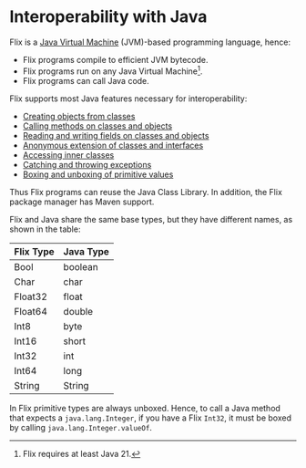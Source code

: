 # Interoperability with Java

Flix is a [Java Virtual Machine](https://en.wikipedia.org/wiki/Java_virtual_machine) (JVM)-based programming language,
hence:

- Flix programs compile to efficient JVM bytecode.
- Flix programs run on any Java Virtual Machine[^1].
- Flix programs can call Java code.

Flix supports most Java features necessary for interoperability:

- [Creating objects from classes](./creating-objects.md)
- [Calling methods on classes and objects](./calling-methods.md)
- [Reading and writing fields on classes and objects](./reading-and-writing-fields.md)
- [Anonymous extension of classes and interfaces](./extending-classes-and-interfaces.md)
- [Accessing inner classes](./nested-and-inner-classes.md)
- [Catching and throwing exceptions](./exceptions.md)
- [Boxing and unboxing of primitive values](./boxing-and-unboxing.md)

Thus Flix programs can reuse the Java Class Library. In addition, the Flix
package manager has Maven support. 

Flix and Java share the same base types, but they have different names, as shown
in the table:

| Flix Type | Java Type |
|-----------|-----------|
| Bool      | boolean   |
| Char      | char      |
| Float32   | float     |
| Float64   | double    |
| Int8      | byte      |
| Int16     | short     |
| Int32     | int       |
| Int64     | long      |
| String    | String    |

In Flix primitive types are always unboxed.
Hence, to call a Java method that expects a `java.lang.Integer`,
if you have a Flix `Int32`, it must be boxed by calling `java.lang.Integer.valueOf`.

[^1]: Flix requires at least Java 21.
